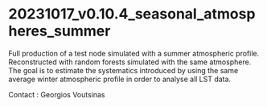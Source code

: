 # 20231017_v0.10.4_seasonal_atmospheres_summer

Full production of a test node simulated with a summer atmospheric profile. 
Reconstructed with random forests simulated with the same atmosphere.
The goal is to estimate the systematics introduced by using the same average winter atmospheric profile 
in order to analyse all LST data.

Contact : Georgios Voutsinas


